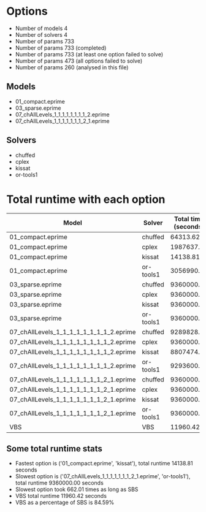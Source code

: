 

# Options


- Number of models         4
- Number of solvers        4
- Number of params       733
- Number of params       733 (completed)
- Number of params       733 (at least one option failed to solve)
- Number of params       473 (all options failed to solve)
- Number of params       260 (analysed in this file)


## Models


 - 01_compact.eprime
 - 03_sparse.eprime
 - 07_chAllLevels_1_1_1_1_1_1_1_1_2.eprime
 - 07_chAllLevels_1_1_1_1_1_1_1_2_1.eprime


## Solvers


 - chuffed
 - cplex
 - kissat
 - or-tools1


# Total runtime with each option


 | Model | Solver | Total time (seconds) | 
 | -- | -- | -- | 
 | 01_compact.eprime | chuffed | 64313.62 | 
 | 01_compact.eprime | cplex | 1987637.59 | 
 | 01_compact.eprime | kissat | 14138.81 | 
 | 01_compact.eprime | or-tools1 | 3056990.22 | 
 | 03_sparse.eprime | chuffed | 9360000.00 | 
 | 03_sparse.eprime | cplex | 9360000.00 | 
 | 03_sparse.eprime | kissat | 9360000.00 | 
 | 03_sparse.eprime | or-tools1 | 9360000.00 | 
 | 07_chAllLevels_1_1_1_1_1_1_1_1_2.eprime | chuffed | 9289828.89 | 
 | 07_chAllLevels_1_1_1_1_1_1_1_1_2.eprime | cplex | 9360000.00 | 
 | 07_chAllLevels_1_1_1_1_1_1_1_1_2.eprime | kissat | 8807474.76 | 
 | 07_chAllLevels_1_1_1_1_1_1_1_1_2.eprime | or-tools1 | 9293600.16 | 
 | 07_chAllLevels_1_1_1_1_1_1_1_2_1.eprime | chuffed | 9360000.00 | 
 | 07_chAllLevels_1_1_1_1_1_1_1_2_1.eprime | cplex | 9360000.00 | 
 | 07_chAllLevels_1_1_1_1_1_1_1_2_1.eprime | kissat | 9360000.00 | 
 | 07_chAllLevels_1_1_1_1_1_1_1_2_1.eprime | or-tools1 | 9360000.00 | 
 | VBS | VBS | 11960.42 | 


## Some total runtime stats


 - Fastest option is ('01_compact.eprime', 'kissat'), total runtime 14138.81 seconds
 - Slowest option is ('07_chAllLevels_1_1_1_1_1_1_1_2_1.eprime', 'or-tools1'), total runtime 9360000.00 seconds
 - Slowest option took 662.01 times as long as SBS
 - VBS total runtime 11960.42 seconds
 - VBS as a percentage of SBS is 84.59%
